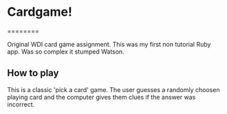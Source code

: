 # Cardgame!
========

Original WDI card game assignment. This was my first non tutorial Ruby app. Was so complex it stumped Watson. 

## How to play

This is a classic 'pick a card' game. The user guesses a randomly choosen playing card and the computer gives them clues if the answer was incorrect.
